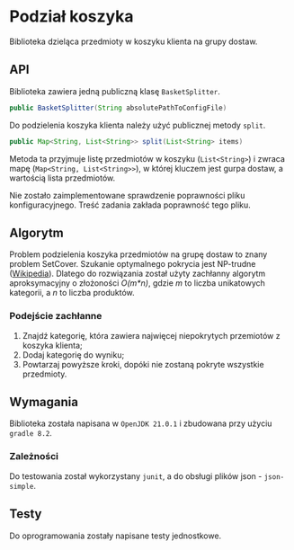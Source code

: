 # Podział koszyka

Biblioteka dzieląca przedmioty w koszyku klienta na grupy dostaw.

## API
Biblioteka zawiera jedną publiczną klasę `BasketSplitter`.

```java
public BasketSplitter(String absolutePathToConfigFile)
```

Do podzielenia koszyka klienta należy użyć publicznej metody `split`.
```java
public Map<String, List<String>> split(List<String> items)
```

Metoda ta przyjmuje listę przedmiotów w koszyku (`List<String>`)
i zwraca mapę (`Map<String, List<String>>`), w której kluczem jest gurpa dostaw, a wartością lista przedmiotów.

Nie zostało zaimplementowane sprawdzenie poprawności pliku konfiguracyjnego. Treść zadania zakłada poprawność tego pliku.

## Algorytm
Problem podzielenia koszyka przedmiotów na grupę dostaw to znany problem SetCover.
Szukanie optymalnego pokrycia jest NP-trudne ([Wikipedia](https://en.wikipedia.org/wiki/Set_cover_problem)).
Dlatego do rozwiązania został użyty zachłanny algorytm aproksymacyjny o złożoności *O(m\*n)*, gdzie *m* to liczba unikatowych kategorii, a *n* to liczba produktów.

### Podejście zachłanne
1. Znajdź kategorię, która zawiera najwięcej niepokrytych przemiotów z koszyka klienta;
2. Dodaj kategorię do wyniku;
3. Powtarzaj powyższe kroki, dopóki nie zostaną pokryte wszystkie przedmioty.

## Wymagania
Biblioteka została napisana w `OpenJDK 21.0.1` i zbudowana przy użyciu `gradle 8.2`.

### Zależności
Do testowania został wykorzystany `junit`, a do obsługi plików json - `json-simple`.

## Testy
Do oprogramowania zostały napisane testy jednostkowe.